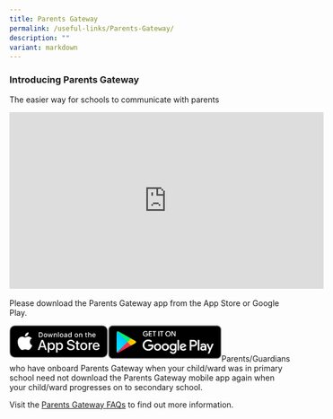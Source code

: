 ```yaml
---
title: Parents Gateway
permalink: /useful-links/Parents-Gateway/
description: ""
variant: markdown
---
```

### Introducing Parents Gateway

The easier way for schools to communicate with parents

<iframe width="560" height="315" src="https://www.youtube.com/embed/tW9jwyuovOo" title="YouTube video player" frameborder="0" allow="accelerometer; autoplay; clipboard-write; encrypted-media; gyroscope; picture-in-picture; web-share" allowfullscreen=""></iframe>

Please download the Parents Gateway app from the App Store or Google Play.

[<img src="/images/Apple%20App%20Store.png" style="width:35%;float:left">](https://apps.apple.com/sg/app/parents-gateway/id1267198708)
[<img src="/images/Google%20Play.png" style="width:40%;float:left">](https://play.google.com/store/apps/details?id=com.moe.pgp&amp;pli=1)  
<br>
<br>
Parents/Guardians who have onboard Parents Gateway when your child/ward was in primary school need not download the Parents Gateway mobile app again when your child/ward progresses on to secondary school.

Visit the [Parents Gateway FAQs](https://pg.moe.edu.sg/faq) to find out more information.